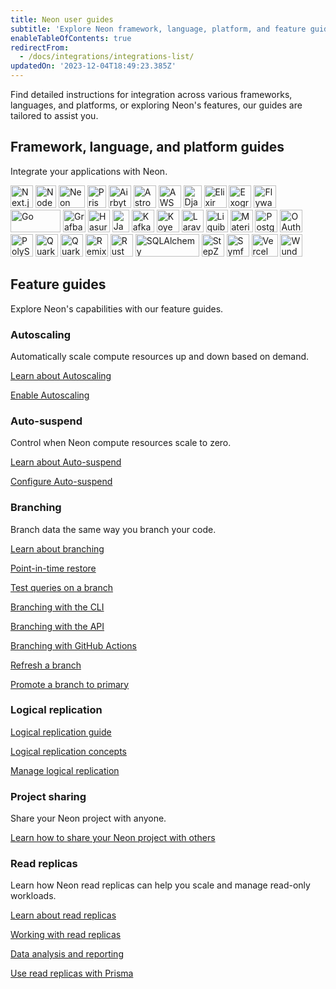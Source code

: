 ```yaml
---
title: Neon user guides
subtitle: 'Explore Neon framework, language, platform, and feature guides'
enableTableOfContents: true
redirectFrom:
  - /docs/integrations/integrations-list/
updatedOn: '2023-12-04T18:49:23.385Z'
---
```


Find detailed instructions for integration across various frameworks, languages, and platforms, or exploring Neon's features, our guides are tailored to assist you.

## Framework, language, and platform guides

Integrate your applications with Neon.

<TechnologyNavigation>

<img src="/images/technology-logos/nextjs-logo.svg" width="36" height="36" alt="Next.js" href="/docs/guides/nextjs" title="Connect a Next.js application to Neon" />

<img src="/images/technology-logos/nodejs-logo.svg" width="33" height="36" alt="Node.js" href="/docs/guides/node" title="Connect a Node.js application to Neon" />

<img src="/images/technology-logos/neon-logo.svg"  width="42" height="36" alt="Neon" href="/docs/serverless/serverless-driver" title="Connect with the Neon serverless driver" />

<img src="/images/technology-logos/prisma-logo.svg" width="30" height="36" alt="Prisma" href="/docs/guides/prisma" title="Connect from Prisma to Neon" />

<img src="/images/technology-logos/airbyte-logo.svg" width="36" height="36" alt="Airbyte" href="/docs/guides/logical-replication-airbyte" title="Replicate data from Neon with Airbyte" />

<img src="/images/technology-logos/astro-logo.svg" width="36" height="36" alt="Astro" href="/docs/guides/astro" title="Connect an Astro site or app to Neon" />

<img src="/images/technology-logos/aws-lambda-logo.svg" width="36" height="36" alt="AWS Lambda" href="/docs/guides/aws-lambda" title="Connect from AWS Lambda to Neon" />

<img src="/images/technology-logos/django-logo.svg" width="29" height="36" alt="Django" href="/docs/guides/django" title="Connect a Django application to Neon" />

<img src="/images/technology-logos/elixir-logo.svg" width="36" height="36" alt="Elixir" href="/docs/guides/elixir-ecto" title="Connect from Elixir with Ecto to Neon" />

<img src="/images/technology-logos/exograph-logo.svg" width="36" height="36" alt="Exograph" href="/docs/guides/exograph" title="Use Exograph with Neon" />

<img src="/images/technology-logos/flyway-logo.svg" width="36" height="36" alt="Flyway" href="/docs/guides/flyway" title="Use Flyway with Neon" />

<img src="/images/technology-logos/go-logo.svg" width="80" height="36" alt="Go" href="/docs/guides/go" title="Connect a Go application to Neon" />

<img src="/images/technology-logos/grafbase-logo.svg" width="36" height="36" alt="Grafbase" href="/docs/guides/grafbase" title="Use Grafbase Edge Resolvers with Neon" />

<img src="/images/technology-logos/hasura-logo.svg" width="35" height="36" alt="Hasura" href="/docs/guides/hasura" title="Connect from Hasura Cloud to Neon" />

<img src="/images/technology-logos/java-logo.svg" width="27" height="36" alt="Java" href="/docs/guides/java" title="Connect a Java application to Neon" />

<img src="/images/technology-logos/kafka-logo.svg" width="36" height="36" alt="Kafka" href="/docs/guides/logical-replication-kafka-confluent" title="Replicate data from Neon with Kafka (Confluent)" />

<img src="/images/technology-logos/koyeb-logo.svg" width="36" height="36" alt="Koyeb" href="/docs/guides/koyeb" title="Use Neon with Koyeb" />

<img src="/images/technology-logos/laravel-logo.svg" width="35" height="36" alt="Laravel" href="/docs/guides/laravel" title="Connect from Laravel to Neon" />

<img src="/images/technology-logos/liquibase-logo.svg" width="35" height="36" alt="Liquibase" href="/docs/guides/liquibase" title="Use Liquibase with Neon" />

<img src="/images/technology-logos/materialize-logo.svg" width="36" height="36" alt="Materialize" href="/docs/guides/logical-replication-materialize" title="Replicate data from Neon to Materialize" />

<img src="/images/technology-logos/postgresql-logo.svg" width="36" height="36" alt="Postgres" href="/docs/guides/logical-replication-postgres" title="Replicate data from Neon to PostgreSQL" />

<img src="/images/technology-logos/oauth-logo.svg" width="36" height="36" alt="OAuth" href="/docs/guides/oauth-integration" title="Integrate with Neon using OAuth" />

<img src="/images/technology-logos/polyscale-logo.svg" width="36" height="36" alt="PolyScale" href="/docs/guides/polyscale-integration" title="Add the Neon PolyScale integration" />

<img src="/images/technology-logos/quarkus-logo.svg" width="36" height="36" alt="Quarkus" href="/docs/guides/quarkus-jdbc" title="Connect Quarkus (JDBC) to Neon" />

<img src="/images/technology-logos/quarkus-logo.svg" width="36" height="36" alt="Quarkus" href="/docs/guides/quarkus-reactive" title="Connect Quarkus (Reactive) to Neon" />

<img src="/images/technology-logos/remix-logo.svg" width="36" height="36" alt="Remix" href="/docs/guides/remix" title="Connect a Remix application to Neon" />

<img src="/images/technology-logos/rust-logo.svg" width="36" height="36" alt="Rust" href="/docs/guides/rust" title="Connect a Rust application to Neon" />

<img src="/images/technology-logos/sqlalchemy-logo.svg" width="102" height="36" alt="SQLAlchemy" href="/docs/guides/sqlalchemy" title="Connect an SQLAlchemy application to Neon" />

<img src="/images/technology-logos/stepzen-logo.svg" width="36" height="36" alt="StepZen" href="/docs/guides/stepzen" title="Use StepZen with Neon" />

<img src="/images/technology-logos/symfony-logo.svg" width="36" height="36" alt="Symfony" href="/docs/guides/symfony" title="Connect from Symfony with Doctrine to Neon" />

<img src="/images/technology-logos/vercel-logo.svg"  width="42" height="36" alt="Vercel" href="/docs/guides/vercel" title="Integrate Neon with Vercel" />

<img src="/images/technology-logos/wundergraph-logo.svg" width="36" height="36" alt="Wundergraph" href="/docs/guides/wundergraph" title="Use Wundergraph with Neon" />

</TechnologyNavigation>

## Feature guides

Explore Neon's capabilities with our feature guides.

### Autoscaling

Automatically scale compute resources up and down based on demand.

<DetailIconCards>

<a href="/docs/introduction/autoscaling" description="Find out how autoscaling can reduce your costs." icon="autoscaling">Learn about Autoscaling</a>

<a href="/docs/guides/autoscaling-guide" description="Enable Autoscaling to automatically scale compute resources on demand" icon="enable">Enable Autoscaling</a>

</DetailIconCards>

### Auto-suspend

Control when Neon compute resources scale to zero.

<DetailIconCards>

<a href="/docs/introduction/auto-suspend" description="Discover how Neon can reduce your compute to zero when not in use" icon="hourglass">Learn about Auto-suspend</a>

<a href="/docs/guides/autoscaling-guide" description="Configure Auto-suspend to control when your compute scales to zero" icon="setup">Configure Auto-suspend</a>

</DetailIconCards>

### Branching

Branch data the same way you branch your code.

<DetailIconCards>

<a href="/docs/introduction/branching" description="With Neon, you can instantly branch your data in the same way that you branch your code" icon="branching">Learn about branching</a>

<a href="/docs/guides/branching-pitr" description="Restore your data to a past state with database branching" icon="invert">Point-in-time restore</a>

<a href="/docs/guides/branching-test-queries" description="Use branching to test queries before running them in production" icon="queries">Test queries on a branch</a>

<a href="/docs/guides/branching-neon-cli" description="Create and manage branches with the Neon CLI" icon="cli">Branching with the CLI</a>

<a href="/docs/guides/branching-neon-api" description="Create and manage branches with the Neon API" icon="transactions">Branching with the API</a>

<a href="/docs/guides/branching-github-actions" description="Automate branching with GitHub Actions" icon="split-branch">Branching with GitHub Actions</a>

<a href="/docs/guides/branch-refresh" description="Refresh a development branch with the Neon API" icon="split-branch">Refresh a branch</a>

<a href="/docs/guides/branch-promote" description="Promote a branch to primary with the the Neon API" icon="split-branch">Promote a branch to primary</a>

</DetailIconCards>

### Logical replication

<DetailIconCards>

<a href="/docs/guides/logical-replication-guide" description="Get started with logical replication in Neon" icon="screen">Logical replication guide</a>

<a href="/docs/guides/logical-replication-concepts" description="Learn about Postgres logical replication concepts" icon="scale-up">Logical replication concepts</a>

<a href="/docs/guides/logical-replication-neon" description="Learn how to manage logical replication in Neon" icon="screen">Manage logical replication</a>

</DetailIconCards>

### Project sharing

Share your Neon project with anyone.

<DetailIconCards>

<a href="/docs/guides/project-sharing-guide" description="Give other users access to your project from the Neon Console, API, and CLI" icon="respond-arrow">Learn how to share your Neon project with others</a>

</DetailIconCards>

### Read replicas

Learn how Neon read replicas can help you scale and manage read-only workloads.

<DetailIconCards>

<a href="/docs/introduction/read-replicas" description="Learn how Neon maximizes scalability and more with instant read replicas" icon="scale-up">Learn about read replicas</a>

<a href="/docs/guides/read-replica-guide" description="How to create and manage read replicas" icon="ladder">Working with read replicas</a>

<a href="/docs/guides/read-replica-data-analysis" description="Offload data analysis and reporting queries to read replicas" icon="chart-bar">Data analysis and reporting</a>

<a href="/docs/guides/read-replica-prisma" description="Scale your applications with Neon read replicas and Prisma Client" icon="screen">Use read replicas with Prisma</a>

</DetailIconCards>
